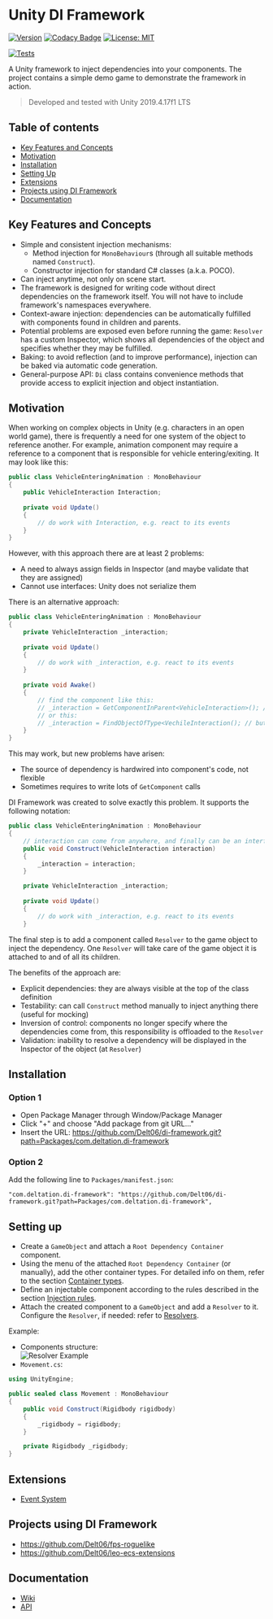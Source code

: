 #  Unity DI Framework

[![Version](https://img.shields.io/github/v/release/Delt06/di-framework?sort=semver)](https://github.com/Delt06/di-framework/releases)
[![Codacy Badge](https://app.codacy.com/project/badge/Grade/48d8273db00a4d93a124ed4e6736d729)](https://www.codacy.com/gh/Delt06/di-framework/dashboard?utm_source=github.com&amp;utm_medium=referral&amp;utm_content=Delt06/di-framework&amp;utm_campaign=Badge_Grade)
[![License: MIT](https://img.shields.io/badge/License-MIT-yellow.svg)](https://opensource.org/licenses/MIT)


[![Tests](https://github.com/Delt06/di-framework/actions/workflows/tests.yml/badge.svg)](https://github.com/Delt06/di-framework/actions/workflows/tests.yml)

A Unity framework to inject dependencies into your components. The project contains a simple demo game to demonstrate the framework in action.

> Developed and tested with Unity 2019.4.17f1 LTS

## Table of contents
- [Key Features and Concepts](#key-features-and-concepts)
- [Motivation](#motivation)
- [Installation](#installation)
- [Setting Up](#setting-up)
- [Extensions](#extensions)
- [Projects using DI Framework](#projects-using-di-framework)
- [Documentation](#documentation)

## Key Features and Concepts
- Simple and consistent injection mechanisms:
    -  Method injection for `MonoBehaviour`s (through all suitable methods named `Construct`).
    -  Constructor injection for standard C# classes (a.k.a. POCO).
- Can inject anytime, not only on scene start.
- The framework is designed for writing code without direct dependencies on the framework itself. You will not have to include framework's namespaces everywhere.
- Context-aware injection: dependencies can be automatically fulfilled with components found in children and parents.
- Potential problems are exposed even before running the game: `Resolver` has a custom Inspector, which shows all dependencies of the object and specifies whether they may be fulfilled.
- Baking: to avoid reflection (and to improve performance), injection can be baked via automatic code generation.
- General-purpose API: `Di` class contains convenience methods that provide access to explicit injection and object instantiation.

## Motivation
When working on complex objects in Unity (e.g. characters in an open world game), there is frequently a need for one system of the object to reference another. For example, animation component may require a reference to a component that is responsible for vehicle entering/exiting. It may look like this:
```c#
public class VehicleEnteringAnimation : MonoBehaviour
{
    public VehicleInteraction Interaction;
    
    private void Update()
    {
        // do work with Interaction, e.g. react to its events
    }
}
```
However, with this approach there are at least 2 problems:
- A need to always assign fields in Inspector (and maybe validate that they are assigned)
- Cannot use interfaces: Unity does not serialize them

There is an alternative approach:
```c#
public class VehicleEnteringAnimation : MonoBehaviour
{
    private VehicleInteraction _interaction;
    
    private void Update()
    {
        // do work with _interaction, e.g. react to its events
    }
    
    private void Awake()
    {
        // find the component like this:
        // _interaction = GetComponentInParent<VehicleInteraction>(); // can use interfaces now!
        // or this:
        // _interaction = FindObjectOfType<VechileInteraction(); // but here still cannot...
    }
}
```

This may work, but new problems have arisen:
- The source of dependency is hardwired into component's code, not flexible
- Sometimes requires to write lots of `GetComponent` calls

DI Framework was created to solve exactly this problem. It supports the following notation:
```c#
public class VehicleEnteringAnimation : MonoBehaviour
{
    // interaction can come from anywhere, and finally can be an interface
    public void Construct(VehicleInteraction interaction)
    {
        _interaction = interaction;
    }

    private VehicleInteraction _interaction;
    
    private void Update()
    {
        // do work with _interaction, e.g. react to its events
    }
```

The final step is to add a component called `Resolver` to the game object to inject the dependency. One `Resolver` will take care of the game object it is attached to and of all its children.

The benefits of the approach are:
- Explicit dependencies: they are always visible at the top of the class definition
- Testability: can call `Construct` method manually to inject anything there (useful for mocking)
- Inversion of control: components no longer specify where the dependencies come from, this responsibility is offloaded to the `Resolver`
- Validation: inability to resolve a dependency will be displayed in the Inspector of the object (at `Resolver`)

## Installation
### Option 1
- Open Package Manager through Window/Package Manager
- Click "+" and choose "Add package from git URL..."
- Insert the URL: https://github.com/Delt06/di-framework.git?path=Packages/com.deltation.di-framework

### Option 2  
Add the following line to `Packages/manifest.json`:
```
"com.deltation.di-framework": "https://github.com/Delt06/di-framework.git?path=Packages/com.deltation.di-framework",
```

## Setting up
- Create a `GameObject` and attach a `Root Dependency Container` component.
- Using the menu of the attached `Root Dependency Container` (or manually), add the other container types. For detailed info on them, refer to the section [Container types](https://github.com/Delt06/di-framework/wiki/Containers).
- Define an injectable component according to the rules described in the section [Injection rules](https://github.com/Delt06/di-framework/wiki/Injection-Rules).
- Attach the created component to a `GameObject` and add a `Resolver` to it. Configure the `Resolver`, if needed: refer to [Resolvers](https://github.com/Delt06/di-framework/wiki/Resolver).

Example:
- Components structure:  
![Resolver Example](https://github.com/Delt06/di-framework/blob/master/Screenshots/resolver_example.jpg?raw=true)
- `Movement.cs`: 
```c#
using UnityEngine;

public sealed class Movement : MonoBehaviour
{
    public void Construct(Rigidbody rigidbody)
    {
        _rigidbody = rigidbody;
    }

    private Rigidbody _rigidbody;
}
```

## Extensions
- [Event System](https://github.com/Delt06/di-events)

## Projects using DI Framework
- https://github.com/Delt06/fps-roguelike
- https://github.com/Delt06/leo-ecs-extensions

## Documentation
- [Wiki](https://github.com/Delt06/di-framework/wiki)  
- [API](https://delt06.github.io/di-framework/)
